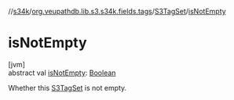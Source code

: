 //[s34k](../../../index.md)/[org.veupathdb.lib.s3.s34k.fields.tags](../index.md)/[S3TagSet](index.md)/[isNotEmpty](is-not-empty.md)

# isNotEmpty

[jvm]\
abstract val [isNotEmpty](is-not-empty.md): [Boolean](https://kotlinlang.org/api/latest/jvm/stdlib/kotlin/-boolean/index.html)

Whether this [S3TagSet](index.md) is not empty.
